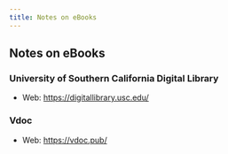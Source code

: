 ```yaml
---
title: Notes on eBooks
---
```


## Notes on eBooks


### University of Southern California Digital Library

- Web: <https://digitallibrary.usc.edu/>

### Vdoc

- Web: <https://vdoc.pub/>
